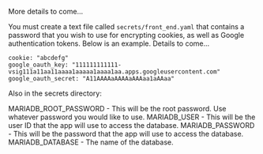 More details to come...

You must create a text file called `secrets/front_end.yaml` that contains a password that you wish to use for encrypting cookies, as well as Google authentication tokens. Below is an example. Details to come...

```
cookie: "abcdefg"
google_oauth_key: "111111111111-vsig111a11aa11aaaa1aaaaa1aaaa1aa.apps.googleusercontent.com"
google_oauth_secret: "A11AAAAaAAAAaAAAaa1aAAaa"
```

Also in the secrets directory:

MARIADB_ROOT_PASSWORD - This will be the root password. Use whatever password you would like to use.
MARIADB_USER - This will be the user ID that the app will use to access the database.
MARIADB_PASSWORD - This will be the password that the app will use to access the database.
MARIADB_DATABASE - The name of the database.
